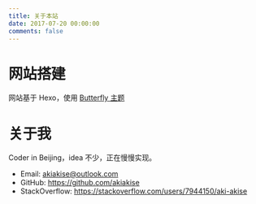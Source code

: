 ```yaml
---
title: 关于本站
date: 2017-07-20 00:00:00
comments: false
---
```


# 网站搭建

网站基于 Hexo，使用 [Butterfly 主题](https://github.com/jerryc127/hexo-theme-butterfly)

# 关于我

Coder in Beijing，idea 不少，正在慢慢实现。

- Email: <akiakise@outlook.com>
- GitHub: <https://github.com/akiakise>
- StackOverflow: <https://stackoverflow.com/users/7944150/aki-akise>
